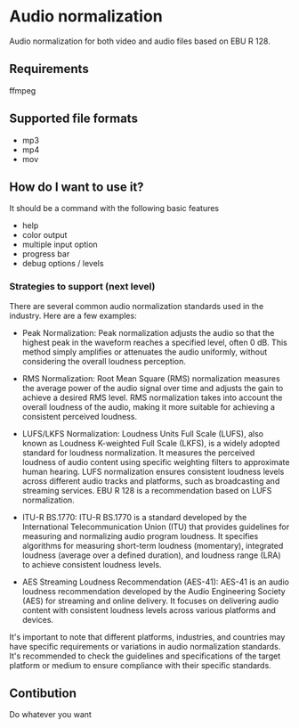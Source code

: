 # Audio normalization

Audio normalization for both video and audio files based on EBU R 128.

## Requirements

ffmpeg

## Supported file formats

- mp3
- mp4
- mov

## How do I want to use it?

It should be a command with the following basic features

- help
- color output
- multiple input option
- progress bar
- debug options / levels

### Strategies to support (next level)

There are several common audio normalization standards used in the industry. Here are a few examples:

- Peak Normalization: Peak normalization adjusts the audio so that the highest peak in the waveform reaches a specified level, often 0 dB. This method simply amplifies or attenuates the audio uniformly, without considering the overall loudness perception.

- RMS Normalization: Root Mean Square (RMS) normalization measures the average power of the audio signal over time and adjusts the gain to achieve a desired RMS level. RMS normalization takes into account the overall loudness of the audio, making it more suitable for achieving a consistent perceived loudness.

- LUFS/LKFS Normalization: Loudness Units Full Scale (LUFS), also known as Loudness K-weighted Full Scale (LKFS), is a widely adopted standard for loudness normalization. It measures the perceived loudness of audio content using specific weighting filters to approximate human hearing. LUFS normalization ensures consistent loudness levels across different audio tracks and platforms, such as broadcasting and streaming services. EBU R 128 is a recommendation based on LUFS normalization.

- ITU-R BS.1770: ITU-R BS.1770 is a standard developed by the International Telecommunication Union (ITU) that provides guidelines for measuring and normalizing audio program loudness. It specifies algorithms for measuring short-term loudness (momentary), integrated loudness (average over a defined duration), and loudness range (LRA) to achieve consistent loudness levels.

- AES Streaming Loudness Recommendation (AES-41): AES-41 is an audio loudness recommendation developed by the Audio Engineering Society (AES) for streaming and online delivery. It focuses on delivering audio content with consistent loudness levels across various platforms and devices.

It's important to note that different platforms, industries, and countries may have specific requirements or variations in audio normalization standards. It's recommended to check the guidelines and specifications of the target platform or medium to ensure compliance with their specific standards.

## Contibution

Do whatever you want
